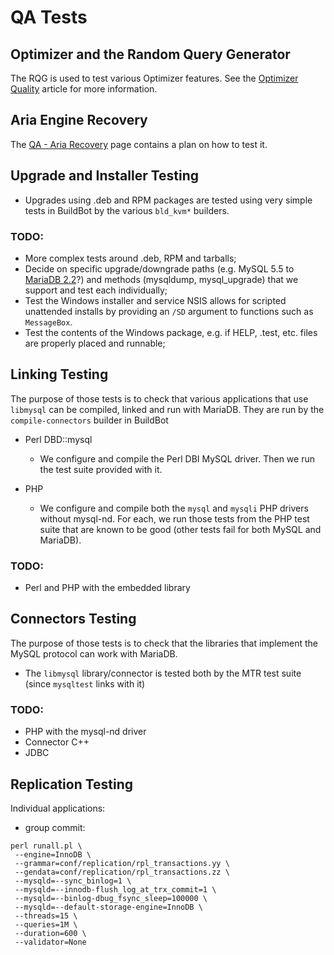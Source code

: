 
# QA Tests


## Optimizer and the Random Query Generator


The RQG is used to test various Optimizer features. See the [Optimizer Quality](optimizer-quality.md) article for more information.


## Aria Engine Recovery


The [QA - Aria Recovery](qa-aria-recovery.md) page contains a plan on how to test it.


## Upgrade and Installer Testing


* Upgrades using .deb and RPM packages are tested using very simple tests in
 BuildBot by the various `bld_kvm*` builders.


### TODO:


* More complex tests around .deb, RPM and tarballs;
* Decide on specific upgrade/downgrade paths (e.g. MySQL 5.5 to [MariaDB 2.2](https://mariadb.com/kb/en/what-is-mariadb-22/)?)
 and methods (mysqldump, mysql_upgrade) that we support and test each
 individually;
* Test the Windows installer and service NSIS allows for scripted unattended
 installs by providing an `/SD` argument to functions such
 as `MessageBox`.
* Test the contents of the Windows package, e.g. if HELP, .test, etc. files are
 properly placed and runnable;


## Linking Testing


The purpose of those tests is to check that various applications that use
`libmysql` can be compiled, linked and run with MariaDB. They are run by the
`compile-connectors` builder in BuildBot


* Perl DBD::mysql

  * We configure and compile the Perl DBI MySQL driver. Then we run the test suite provided with it.
* PHP

  * We configure and compile both the `mysql` and `mysqli` PHP drivers
 without mysql-nd. For each, we run those tests from the PHP test suite
 that are known to be good (other tests fail for both MySQL and MariaDB).


### TODO:


* Perl and PHP with the embedded library


## Connectors Testing


The purpose of those tests is to check that the libraries that implement the
MySQL protocol can work with MariaDB.


* The `libmysql` library/connector is tested both by the MTR test suite
 (since `mysqltest` links with it)


### TODO:


* PHP with the mysql-nd driver
* Connector C++
* JDBC


## Replication Testing


Individual applications:


* group commit:
```
perl runall.pl \
 --engine=InnoDB \
 --grammar=conf/replication/rpl_transactions.yy \
 --gendata=conf/replication/rpl_transactions.zz \
 --mysqld=--sync_binlog=1 \
 --mysqld=--innodb-flush_log_at_trx_commit=1 \
 --mysqld=--binlog-dbug_fsync_sleep=100000 \
 --mysqld=--default-storage-engine=InnoDB \
 --threads=15 \
 --queries=1M \
 --duration=600 \
 --validator=None
```

